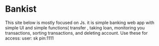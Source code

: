 # Bankist
This site below is mostly focused on Js. it is simple banking web app with simple UI and simple functions( transfer , taking loan, monitoring you transactions, sorting transactions, and deleting account.  Use these for access:  user: sk   pin:1111
